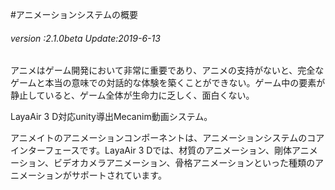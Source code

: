#アニメーションシステムの概要

###### *version :2.1.0beta   Update:2019-6-13*

アニメはゲーム開発において非常に重要であり、アニメの支持がないと、完全なゲームと本当の意味での対話的な体験を築くことができない。ゲーム中の要素が静止していると、ゲーム全体が生命力に乏しく、面白くない。

LayaAir 3 D対応unity導出Mecanim動画システム。

アニメイトのアニメーションコンポーネントは、アニメーションシステムのコアインターフェースです。LayaAir 3 Dでは、材質のアニメーション、剛体アニメーション、ビデオカメラアニメーション、骨格アニメーションといった種類のアニメーションがサポートされています。



